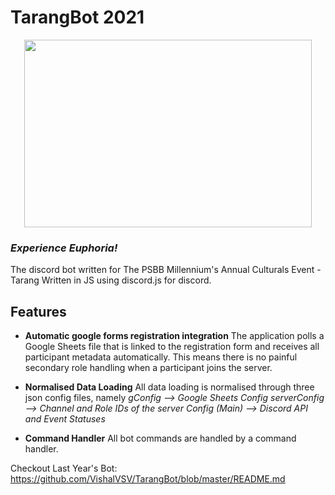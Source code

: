 # TarangBot 2021
<p align="center">
  <img width="460" height="300" src="https://media.discordapp.net/attachments/853167765400322086/855063676843196416/Screenshot_20210616-222910_Adobe_Acrobat.jpg?width=671&height=671">
</p>

### *Experience Euphoria!*

The discord bot written for The PSBB Millennium's Annual Culturals Event - Tarang 
Written in JS using discord.js for discord.

## Features
+ **Automatic google forms registration integration**
    The application polls a Google Sheets file that is linked to the registration form and receives all participant metadata automatically.
    This means there is no painful secondary role handling when a participant joins the server.

+ **Normalised Data Loading**
    All data loading is normalised through three json config files, namely 
    *gConfig --> Google Sheets Config*
    *serverConfig --> Channel and Role IDs of the server*
    *Config (Main)  --> Discord API and Event Statuses*
  
+ **Command Handler**
    All bot commands are handled by a command handler.


      
Checkout Last Year's Bot: <https://github.com/VishalVSV/TarangBot/blob/master/README.md>